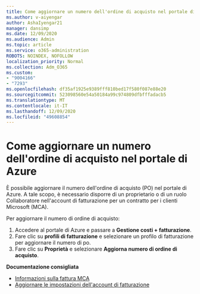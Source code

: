 ```yaml
---
title: Come aggiornare un numero dell'ordine di acquisto nel portale di Azure
ms.author: v-aiyengar
author: AshaIyengar21
manager: dansimp
ms.date: 12/09/2020
ms.audience: Admin
ms.topic: article
ms.service: o365-administration
ROBOTS: NOINDEX, NOFOLLOW
localization_priority: Normal
ms.collection: Adm_O365
ms.custom:
- "9004166"
- "7293"
ms.openlocfilehash: df35af1925e9389fff810bed17f580f087e88e20
ms.sourcegitcommit: 523098560e54a50184a99c974809dfbfffadacb5
ms.translationtype: MT
ms.contentlocale: it-IT
ms.lasthandoff: 12/09/2020
ms.locfileid: "49608854"
---
```

# <a name="how-to-update-an-purchase-order-number-in-azure-portal"></a>Come aggiornare un numero dell'ordine di acquisto nel portale di Azure

È possibile aggiornare il numero dell'ordine di acquisto (PO) nel portale di Azure. A tale scopo, è necessario disporre di un proprietario o di un ruolo Collaboratore nell'account di fatturazione per un contratto per i clienti Microsoft (MCA). 

Per aggiornare il numero di ordine di acquisto:
1. Accedere al portale di Azure e passare a **Gestione costi + fatturazione**.
1. Fare clic su **profili di fatturazione** e selezionare un profilo di fatturazione per aggiornare il numero di po.
1. Fare clic su **Proprietà** e selezionare **Aggiorna numero di ordine di acquisto**. 

**Documentazione consigliata**

- [Informazioni sulla fattura MCA](https://docs.microsoft.com/azure/cost-management-billing/understand/mca-understand-your-invoice)
- [Aggiornare le impostazioni dell'account di fatturazione](https://docs.microsoft.com/microsoft-store/update-microsoft-store-for-business-account-settings)  
